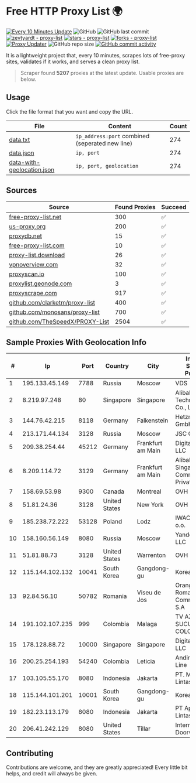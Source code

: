 
# Free HTTP Proxy List 🌍

[![Every 10 Minutes Update](https://github.com/mertguvencli/http-proxy-list/actions/workflows/main.yml/badge.svg?branch=main)](https://github.com/mertguvencli/http-proxy-list/actions/workflows/main.yml)
![GitHub](https://img.shields.io/github/license/mertguvencli/http-proxy-list)
![GitHub last commit](https://img.shields.io/github/last-commit/mertguvencli/http-proxy-list)
[![zevtyardt - proxy-list](https://img.shields.io/static/v1?label=zevtyardt&message=proxy-list&color=blue&logo=github)](https://github.com/zevtyardt/proxy-list "Go to GitHub repo")
[![stars - proxy-list](https://img.shields.io/github/stars/zevtyardt/proxy-list?style=social)](https://github.com/zevtyardt/proxy-list)
[![forks - proxy-list](https://img.shields.io/github/forks/zevtyardt/proxy-list?style=social)](https://github.com/zevtyardt/proxy-list)
[![Proxy Updater](https://github.com/zevtyardt/proxy-list/workflows/Proxy%20Updater/badge.svg)](https://github.com/zevtyardt/proxy-list/actions?query=workflow:"Proxy+Updater")
![GitHub repo size](https://img.shields.io/github/repo-size/zevtyardt/proxy-list)
[![GitHub commit activity](https://img.shields.io/github/commit-activity/m/zevtyardt/proxy-list?logo=commits)](https://github.com/zevtyardt/proxy-list/commits/main)

It is a lightweight project that, every 10 minutes, scrapes lots of free-proxy sites, validates if it works, and serves a clean proxy list.

> Scraper found **5207** proxies at the latest update. Usable proxies are below.

## Usage

Click the file format that you want and copy the URL.

|File|Content|Count|
|----|-------|-----|
|[data.txt](https://raw.githubusercontent.com/mertguvencli/http-proxy-list/main/proxy-list/data.txt)|`ip_address:port` combined (seperated new line)|274|
|[data.json](https://raw.githubusercontent.com/mertguvencli/http-proxy-list/main/proxy-list/data.json)|`ip, port`|274|
|[data-with-geolocation.json](https://raw.githubusercontent.com/mertguvencli/http-proxy-list/main/proxy-list/data-with-geolocation.json)|`ip, port, geolocation`|274|

## Sources

|Source|Found Proxies|Succeed|
|------|-------------|-------|
|[free-proxy-list.net](https://free-proxy-list.net)|300|✅|
|[us-proxy.org](https://www.us-proxy.org)|200|✅|
|[proxydb.net](http://proxydb.net)|15|✅|
|[free-proxy-list.com](https://free-proxy-list.com/?page=&port=&type%5B%5D=http&type%5B%5D=https&up_time=0&search=Search)|10|✅|
|[proxy-list.download](https://www.proxy-list.download/HTTP)|26|✅|
|[vpnoverview.com](https://vpnoverview.com/privacy/anonymous-browsing/free-proxy-servers)|32|✅|
|[proxyscan.io](https://www.proxyscan.io)|100|✅|
|[proxylist.geonode.com](https://proxylist.geonode.com/api/proxy-list?limit=300&page=1&sort_by=lastChecked&sort_type=desc&protocols=http,https)|3|✅|
|[proxyscrape.com](https://api.proxyscrape.com/v2/?request=displayproxies&protocol=http&timeout=10000&country=all&ssl=all&anonymity=all)|917|✅|
|[github.com/clarketm/proxy-list](https://raw.githubusercontent.com/clarketm/proxy-list/master/proxy-list-raw.txt)|400|✅|
|[github.com/monosans/proxy-list](https://raw.githubusercontent.com/monosans/proxy-list/main/proxies/http.txt)|700|✅|
|[github.com/TheSpeedX/PROXY-List](https://raw.githubusercontent.com/TheSpeedX/PROXY-List/master/http.txt)|2504|✅|


## Sample Proxies With Geolocation Info

|#|Ip|Port|Country|City|Internet Service Provider|
|-|--|----|-------|----|-------------------------|
|1|195.133.45.149|7788|Russia|Moscow|VDS|
|2|8.219.97.248|80|Singapore|Singapore|Alibaba (US) Technology Co., Ltd.|
|3|144.76.42.215|8118|Germany|Falkenstein|Hetzner Online GmbH|
|4|213.171.44.134|3128|Russia|Moscow|JSC Comcor|
|5|209.38.254.44|45212|Germany|Frankfurt am Main|DigitalOcean, LLC|
|6|8.209.114.72|3129|Germany|Frankfurt am Main|Alibaba.com Singapore E-Commerce Private Limited|
|7|158.69.53.98|9300|Canada|Montreal|OVH SAS|
|8|51.81.24.36|3128|United States|New York|OVH US LLC|
|9|185.238.72.222|53128|Poland|Lodz|IWACOM Sp. z o.o.|
|10|158.160.56.149|8080|Russia|Moscow|Yandex.Cloud LLC|
|11|51.81.88.73|3128|United States|Warrenton|OVH US LLC|
|12|115.144.102.132|10041|South Korea|Gangdong-gu|Korea Telecom|
|13|92.84.56.10|50782|Romania|Viseu de Jos|Orange Romania Communication S.A|
|14|191.102.107.235|999|Colombia|Malaga|TV AZTECA SUCURSAL COLOMBIA|
|15|178.128.88.72|10000|Singapore|Singapore|DigitalOcean, LLC|
|16|200.25.254.193|54240|Colombia|Leticia|Andinet ON Line|
|17|103.105.55.170|8080|Indonesia|Jakarta|PT. Mega Artha Lintas Data|
|18|115.144.101.201|10001|South Korea|Gangdong-gu|Korea Telecom|
|19|182.23.113.179|8080|Indonesia|Jakarta|PT Aplikanusa Lintasarta|
|20|206.41.242.129|8080|United States|Tillar|Internet Doorway, Inc.|



## Contributing

Contributions are welcome, and they are greatly appreciated! Every
little bit helps, and credit will always be given.

